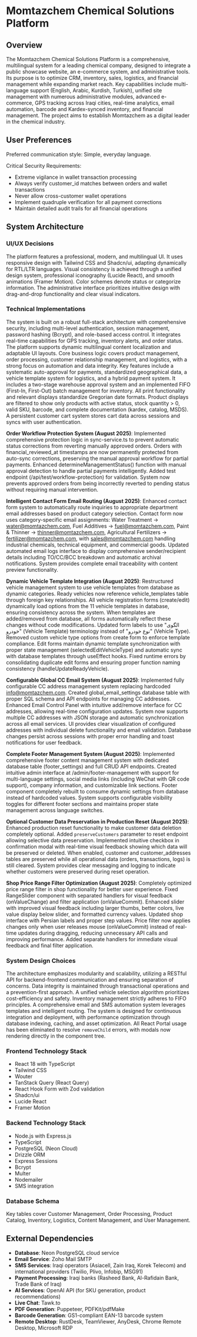 # Momtazchem Chemical Solutions Platform

## Overview
The Momtazchem Chemical Solutions Platform is a comprehensive, multilingual system for a leading chemical company, designed to integrate a public showcase website, an e-commerce system, and administrative tools. Its purpose is to optimize CRM, inventory, sales, logistics, and financial management while expanding market reach. Key capabilities include multi-language support (English, Arabic, Kurdish, Turkish), unified site management with numerous administrative modules, advanced e-commerce, GPS tracking across Iraqi cities, real-time analytics, email automation, barcode and Kardex-synced inventory, and financial management. The project aims to establish Momtazchem as a digital leader in the chemical industry.

## User Preferences
Preferred communication style: Simple, everyday language.

Critical Security Requirements:
- Extreme vigilance in wallet transaction processing
- Always verify customer_id matches between orders and wallet transactions
- Never allow cross-customer wallet operations
- Implement quadruple verification for all payment corrections
- Maintain detailed audit trails for all financial operations

## System Architecture

### UI/UX Decisions
The platform features a professional, modern, and multilingual UI. It uses responsive design with Tailwind CSS and Shadcn/ui, adapting dynamically for RTL/LTR languages. Visual consistency is achieved through a unified design system, professional iconography (Lucide React), and smooth animations (Framer Motion). Color schemes denote status or categorize information. The administrative interface prioritizes intuitive design with drag-and-drop functionality and clear visual indicators.

### Technical Implementations
The system is built on a robust full-stack architecture with comprehensive security, including multi-level authentication, session management, password hashing (Bcrypt), and role-based access control. It integrates real-time capabilities for GPS tracking, inventory alerts, and order status. The platform supports dynamic multilingual content localization and adaptable UI layouts. Core business logic covers product management, order processing, customer relationship management, and logistics, with a strong focus on automation and data integrity. Key features include a systematic auto-approval for payments, standardized geographical data, a vehicle template system for logistics, and a hybrid payment system. It includes a two-stage warehouse approval system and an implemented FIFO (First-In, First-Out) batch management for inventory. All print functionality and relevant displays standardize Gregorian date formats. Product displays are filtered to show only products with active status, stock quantity > 0, valid SKU, barcode, and complete documentation (kardex, catalog, MSDS). A persistent customer cart system stores cart data across sessions and syncs with user authentication.

**Order Workflow Protection System (August 2025)**: Implemented comprehensive protection logic in sync-service.ts to prevent automatic status corrections from reverting manually approved orders. Orders with financial_reviewed_at timestamps are now permanently protected from auto-sync corrections, preserving the manual approval workflow for partial payments. Enhanced determineManagementStatus() function with manual approval detection to handle partial payments intelligently. Added test endpoint (/api/test/workflow-protection) for validation. System now prevents approved orders from being incorrectly reverted to pending status without requiring manual intervention.

**Intelligent Contact Form Email Routing (August 2025)**: Enhanced contact form system to automatically route inquiries to appropriate department email addresses based on product category selection. Contact form now uses category-specific email assignments: Water Treatment → water@momtazchem.com, Fuel Additives → fuel@momtazchem.com, Paint & Thinner → thinner@momtazchem.com, Agricultural Fertilizers → fertilizer@momtazchem.com, with sales@momtazchem.com handling industrial chemicals, technical equipment, and commercial goods. Updated automated email logs interface to display comprehensive sender/recipient details including TO/CC/BCC breakdown and automatic archival notifications. System provides complete email traceability with content preview functionality.

**Dynamic Vehicle Template Integration (August 2025)**: Restructured vehicle management system to use vehicle templates from database as dynamic categories. Ready vehicles now reference vehicle_templates table through foreign key relationships. All vehicle registration forms (create/edit) dynamically load options from the 11 vehicle templates in database, ensuring consistency across the system. When templates are added/removed from database, all forms automatically reflect these changes without code modifications. Updated form labels to use "الگوی خودرو" (Vehicle Template) terminology instead of "نوع خودرو" (Vehicle Type). Removed custom vehicle type options from create form to enforce template compliance. Edit forms maintain dynamic template synchronization with proper state management (selectedEditVehicleType) and automatic sync with database templates through useEffect hooks. Fixed runtime errors by consolidating duplicate edit forms and ensuring proper function naming consistency (handleUpdateReadyVehicle).

**Configurable Global CC Email System (August 2025)**: Implemented fully configurable CC address management system replacing hardcoded info@momtazchem.com. Created global_email_settings database table with proper SQL schema and API endpoints for managing CC addresses. Enhanced Email Control Panel with intuitive add/remove interface for CC addresses, allowing real-time configuration updates. System now supports multiple CC addresses with JSON storage and automatic synchronization across all email services. UI provides clear visualization of configured addresses with individual delete functionality and email validation. Database changes persist across sessions with proper error handling and toast notifications for user feedback.

**Complete Footer Management System (August 2025)**: Implemented comprehensive footer content management system with dedicated database table (footer_settings) and full CRUD API endpoints. Created intuitive admin interface at /admin/footer-management with support for multi-language settings, social media links (including WeChat with QR code support), company information, and customizable link sections. Footer component completely rebuilt to consume dynamic settings from database instead of hardcoded values. System supports configurable visibility toggles for different footer sections and maintains proper state management across language switches.

**Optional Customer Data Preservation in Production Reset (August 2025)**: Enhanced production reset functionality to make customer data deletion completely optional. Added `preserveCustomers` parameter to reset endpoint allowing selective data preservation. Implemented intuitive checkbox in confirmation modal with real-time visual feedback showing which data will be preserved or deleted. When enabled, customer and customer_addresses tables are preserved while all operational data (orders, transactions, logs) is still cleared. System provides clear messaging and logging to indicate whether customers were preserved during reset operation.

**Shop Price Range Filter Optimization (August 2025)**: Completely optimized price range filter in shop functionality for better user experience. Fixed RangeSlider component with separated handlers for visual feedback (onValueChange) and filter application (onValueCommit). Enhanced slider with improved visual feedback including larger thumbs, better colors, live value display below slider, and formatted currency values. Updated shop interface with Persian labels and proper step values. Price filter now applies changes only when user releases mouse (onValueCommit) instead of real-time updates during dragging, reducing unnecessary API calls and improving performance. Added separate handlers for immediate visual feedback and final filter application.

### System Design Choices
The architecture emphasizes modularity and scalability, utilizing a RESTful API for backend-frontend communication and ensuring separation of concerns. Data integrity is maintained through transactional operations and a prevention-first approach. A unified vehicle selection algorithm prioritizes cost-efficiency and safety. Inventory management strictly adheres to FIFO principles. A comprehensive email and SMS automation system leverages templates and intelligent routing. The system is designed for continuous integration and deployment, with performance optimization through database indexing, caching, and asset optimization. All React Portal usage has been eliminated to resolve `removeChild` errors, with modals now rendering directly in the component tree.

### Frontend Technology Stack
- React 18 with TypeScript
- Tailwind CSS
- Wouter
- TanStack Query (React Query)
- React Hook Form with Zod validation
- Shadcn/ui
- Lucide React
- Framer Motion

### Backend Technology Stack
- Node.js with Express.js
- TypeScript
- PostgreSQL (Neon Cloud)
- Drizzle ORM
- Express Sessions
- Bcrypt
- Multer
- Nodemailer
- SMS integration

### Database Schema
Key tables cover Customer Management, Order Processing, Product Catalog, Inventory, Logistics, Content Management, and User Management.

## External Dependencies

- **Database**: Neon PostgreSQL cloud service
- **Email Service**: Zoho Mail SMTP
- **SMS Services**: Iraqi operators (Asiacell, Zain Iraq, Korek Telecom) and international providers (Twilio, Plivo, Infobip, MSG91)
- **Payment Processing**: Iraqi banks (Rasheed Bank, Al-Rafidain Bank, Trade Bank of Iraq)
- **AI Services**: OpenAI API (for SKU generation, product recommendations)
- **Live Chat**: Tawk.to
- **PDF Generation**: Puppeteer, PDFKit/pdfMake
- **Barcode Generation**: GS1-compliant EAN-13 barcode system
- **Remote Desktop**: RustDesk, TeamViewer, AnyDesk, Chrome Remote Desktop, Microsoft RDP
